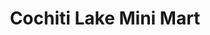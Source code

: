 ---
title: "Cochiti Lake Mini Mart"
url: /cochiti-lake/cochiti-lake-mini-mart/
shop: convenience
---